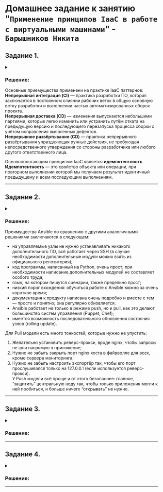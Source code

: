 # Домашнее задание к занятию "`Применение принципов IaaC в работе с виртуальными машинами`" - `Барышников Никита`


## Задание 1.
<details>
	<summary></summary>
      <br>

- Опишите основные преимущества применения на практике IaaC-паттернов.
- Какой из принципов IaaC является основополагающим?

</details>

### Решение:

Основные приемущества применени на практике IaaC паттернов:  
**Непрерывная интеграция (CI)** — практика разработки ПО, которая заключается в постоянном слиянии рабочих веток в общую основную ветку разработки и выполнении частых автоматизированных сборок проекта.  
**Непрерывная доставка (CD)** — изменения выпускаются небольшими партиями, которые легко изменить или устранить путём отката на предыдущую версию и последующего перезапуска процесса сборки с учётом исправления выявленных дефектов.  
**Непрерывное развёртывание (CD)** — практика непрерывного развёртывания упраздняющая ручные действия, не требующая непосредственного утверждения со стороны разработчика или любого другого ответственного лица.

Основопологающим принципом IaaC является **идемпотентность**.  
**Идемпотентность** — это свойство объекта или операции, при повторном выполнении которой мы получаем результат идентичный предыдущему и всем последующим выполнениям.

---

## Задание 2.
<details>
	<summary></summary>
      <br>

- Чем Ansible выгодно отличается от других систем управление конфигурациями?
- Какой, на ваш взгляд, метод работы систем конфигурации более надёжный — push или pull?

</details>

### Решение:

Преимущества Ansible по сравнению с другими аналогичными решениями заключаются в следующем:

- на управляемые узлы не нужно устанавливать никакого дополнительного ПО, всё работает через SSH (в случае необходимости дополнительные модули можно взять из официального репозитория);
- код программы, написанный на Python, очень прост; при необходимости написание дополнительных модулей не составляет особого труда;
- язык, на котором пишутся сценарии, также предельно прост;
- низкий порог вхождения: обучиться работе с Ansible можно за очень короткое время;
- документация к продукту написана очень подробно и вместе с тем — просто и понятно; она регулярно обновляется;
- Ansible работает не только в режиме push, но и pull, как это делают большинство систем управления (Puppet, Chef);
- имеется возможность последовательного обновления состояния узлов (rolling update).

Для Pull модели есть много тонкостей, которые нужно не упустить:  
1. Желательно установить реверс-прокси, вроде nginx, чтобы запросы не шли напрямую в приложение;
2. Нужно не забыть закрыть порт nginx хоста в файрволле для всех, кроме сервера мониторинга;
3. Нужно не забыть настроить экспортёр так, чтобы его порт прослушивался только на 127.0.0.1 (если используется реверс-прокси).  
У Push модели всё проще и от этого безопаснее: главное, “защитить” центральную ноду так, чтобы только приложения могли к ней пробиться, и больше ничего “открывать” не нужно.

---

## Задание 3.
<details>
	<summary></summary>
      <br>

Установите на личный компьютер:

- VirtualBox ([ссылка для установки](https://www.virtualbox.org/)),
- Vagrant ([ссылка для установки](https://github.com/netology-code/devops-materials)),
- Terraform ([ссылка для установки](https://github.com/netology-code/devops-materials/blob/master/README.md)),
- Ansible.

*Приложите вывод команд установленных версий каждой из программ, оформленный в Markdown.*

</details>

### Решение:



---

## Задание 4.
<details>
	<summary></summary>
      <br>

Воспроизведите практическую часть лекции самостоятельно.

- Создайте виртуальную машину.
- Зайдите внутрь ВМ, убедитесь, что Docker установлен с помощью команды
```
docker ps,
```
Vagrantfile из лекции и код ansible находятся в [папке](https://github.com/netology-code/virt-homeworks/tree/virt-11/05-virt-02-iaac/src).

Примечание. Если Vagrant выдаёт ошибку:
```
URL: ["https://vagrantcloud.com/bento/ubuntu-20.04"]     
Error: The requested URL returned error: 404:
```

выполните следующие действия:

1. Скачайте с [сайта](https://app.vagrantup.com/bento/boxes/ubuntu-20.04) файл-образ "bento/ubuntu-20.04".
2. Добавьте его в список образов Vagrant: "vagrant box add bento/ubuntu-20.04 <путь к файлу>".

*Приложите скриншоты в качестве решения на эту задачу.*

</details>

### Решение:



---